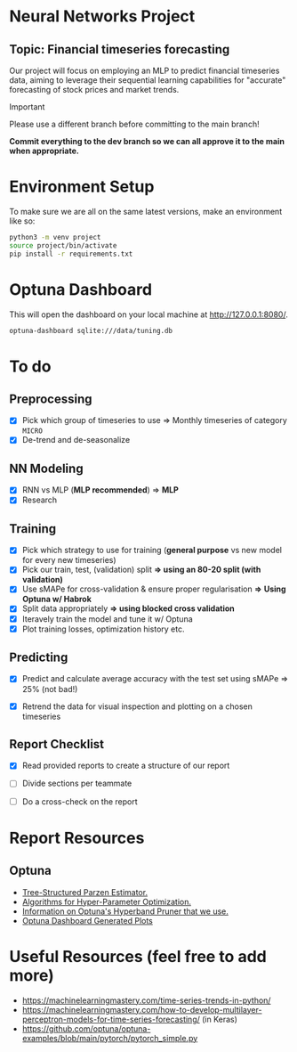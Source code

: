 # Neural Networks Project
## Topic: Financial timeseries forecasting
Our project will focus on employing an MLP to predict financial timeseries data, aiming to leverage their sequential learning capabilities for "accurate" forecasting of stock prices and market trends.

> [!IMPORTANT]
> Please use a different branch before committing to the main branch!
> 
> **Commit everything to the dev branch so we can all approve it to the main when appropriate.**


# Environment Setup

To make sure we are all on the same latest versions, make an environment like so:

```bash
python3 -m venv project
source project/bin/activate
pip install -r requirements.txt
```
# Optuna Dashboard
This will open the dashboard on your local machine at
http://127.0.0.1:8080/.
```bash
optuna-dashboard sqlite:///data/tuning.db
```

# To do
## Preprocessing
- [x] Pick which group of timeseries to use => Monthly timeseries of category `MICRO`
- [x] De-trend and de-seasonalize

## NN Modeling
- [x] RNN vs MLP (**MLP recommended**) => **MLP**
- [x] Research

## Training
- [x] Pick which strategy to use for training (**general purpose** vs new model for every new timeseries)
- [x] Pick our train, test, (validation) split **=> using an 80-20 split (with validation)**
- [x] Use sMAPe for cross-validation & ensure proper regularisation **=>** **Using Optuna w/ Habrok**
- [x] Split data appropriately **=> using blocked cross validation**
- [x] Iteravely train the model and tune it w/ Optuna
- [x] Plot training losses, optimization history etc.

## Predicting
- [x] Predict and calculate average accuracy with the test set using sMAPe => 25% (not bad!)
- [x] Retrend the data for visual inspection and plotting on a chosen timeseries


## Report Checklist
- [x] Read provided reports to create a structure of our report
- [ ] Divide sections per teammate
- [ ] Do a cross-check on the report



# Report Resources
## Optuna
- [Tree-Structured Parzen Estimator.](https://ar5iv.labs.arxiv.org/html/2304.11127)
- [Algorithms for Hyper-Parameter Optimization.](https://proceedings.neurips.cc/paper_files/paper/2011/file/86e8f7ab32cfd12577bc2619bc635690-Paper.pdf)
- [Information on Optuna's Hyperband Pruner that we use.](https://www.jmlr.org/papers/volume18/16-558/16-558.pdf)
- [Optuna Dashboard Generated Plots](#optuna-dashboard)


# Useful Resources (feel free to add more)
- https://machinelearningmastery.com/time-series-trends-in-python/ 
- https://machinelearningmastery.com/how-to-develop-multilayer-perceptron-models-for-time-series-forecasting/ (in Keras)
- https://github.com/optuna/optuna-examples/blob/main/pytorch/pytorch_simple.py
